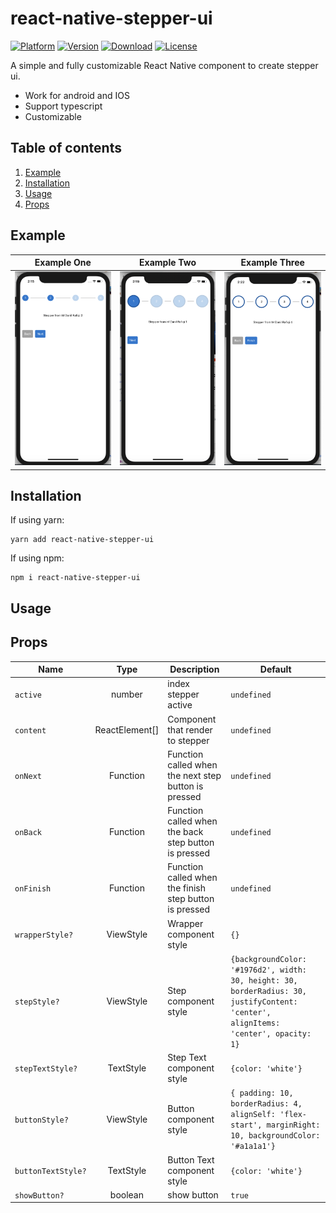 # react-native-stepper-ui

[![Platform](https://img.shields.io/badge/platform-react--native-lightgrey.svg)](http://facebook.github.io/react-native/)
[![Version](http://img.shields.io/npm/v/react-native-stepper-ui.svg)](https://www.npmjs.com/package/react-native-stepper-ui)
[![Download](http://img.shields.io/npm/dm/react-native-stepper-ui.svg)](https://www.npmjs.com/package/react-native-stepper-ui)
[![License](https://img.shields.io/badge/license-MIT-blue.svg)](https://raw.github.com/danilrafiqi/react-native-stepper-ui/master/LICENSE)

A simple and fully customizable React Native component to create stepper ui.

- Work for android and IOS
- Support typescript
- Customizable

## Table of contents

1. [Example](#example)
2. [Installation](#installation)
3. [Usage](#usage)
4. [Props](#props)

## Example

|                Example One                |                Example Two                |               Example Three               |
| :---------------------------------------: | :---------------------------------------: | :---------------------------------------: |
| ![](assets/react-native-stepper-ui-1.png) | ![](assets/react-native-stepper-ui-2.png) | ![](assets/react-native-stepper-ui-3.png) |

## Installation

If using yarn:

```
yarn add react-native-stepper-ui
```

If using npm:

```
npm i react-native-stepper-ui
```

## Usage

## Props

| Name               |      Type      | Description                                            | Default                                                                                                                             |
| ------------------ | :------------: | ------------------------------------------------------ | ----------------------------------------------------------------------------------------------------------------------------------- |
| `active`           |     number     | index stepper active                                   | `undefined`                                                                                                                         |
| `content`          | ReactElement[] | Component that render to stepper                       | `undefined`                                                                                                                         |
| `onNext`           |    Function    | Function called when the next step button is pressed   | `undefined`                                                                                                                         |
| `onBack`           |    Function    | Function called when the back step button is pressed   | `undefined`                                                                                                                         |
| `onFinish`         |    Function    | Function called when the finish step button is pressed | `undefined`                                                                                                                         |
| `wrapperStyle?`    |   ViewStyle    | Wrapper component style                                | `{}`                                                                                                                                |
| `stepStyle?`       |   ViewStyle    | Step component style                                   | `{backgroundColor: '#1976d2', width: 30, height: 30, borderRadius: 30, justifyContent: 'center', alignItems: 'center', opacity: 1}` |
| `stepTextStyle?`   |   TextStyle    | Step Text component style                              | `{color: 'white'}`                                                                                                                  |
| `buttonStyle?`     |   ViewStyle    | Button component style                                 | `{ padding: 10, borderRadius: 4, alignSelf: 'flex-start', marginRight: 10, backgroundColor: '#a1a1a1'}`                             |
| `buttonTextStyle?` |   TextStyle    | Button Text component style                            | `{color: 'white'}`                                                                                                                  |
| `showButton?`      |    boolean     | show button                                            | `true`                                                                                                                              |
